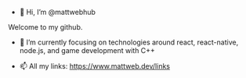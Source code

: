 - 👋 Hi, I’m @mattwebhub

Welcome to my github.

- 🌱 I’m currently focusing on technologies around react, react-native, node.js, and game development with C++

- 📫 All my links: https://www.mattweb.dev/links
